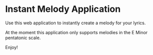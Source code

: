 # Instant Melody Application

Use this web application to instantly create a melody for your lyrics.

At the moment this application only supports melodies in the E Minor pentatonic scale.

Enjoy!

